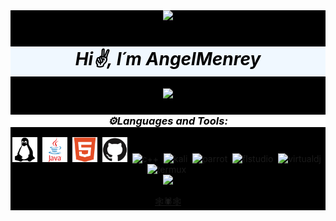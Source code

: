 
<div id="header" align="center">
    <div id = font>
    <img src="https://media.giphy.com/media/W62Cg8rUyhRwk/giphy.gif"width="300"/>
    
 <h1 align="center"><em><strong><div id ="message">Hi✌, I´m AngelMenrey</div></strong></em></h1>
    <div id="header" align="center">
    <img src="https://media.giphy.com/media/JjrXKElArVbHZX0fh4/giphy.gif" width= "150"/>
    <div aling="left">
    <h3><em><strong><div id = "Tool">⚙️Languages and Tools:</div></strong></em></h3>
    <div>
    <img src="https://github.com/devicons/devicon/blob/master/icons/linux/linux-plain.svg"
    title="linux" alt="linux"
    width="40" heigth="40"/>&nbsp;
    <img src="https://github.com/devicons/devicon/blob/master/icons/java/java-original-wordmark.svg" 
    title="java" alt="java"
    width="40" heigth="40"/>&nbsp;
    <img src="https://github.com/devicons/devicon/blob/master/icons/html5/html5-plain.svg" 
    title="html5" alt="html5"
    width="40" heigth="40"/>&nbsp;
    <img src="https://github.com/devicons/devicon/blob/master/icons/github/github-original.svg" 
    title="github" alt="github"
    width="40" heigth="40"/>&nbsp; 
    <img src="https://upload.wikimedia.org/wikipedia/commons/1/18/ISO_C%2B%2B_Logo.svg" 
    title="c++" alt="c++ "
    width="40" heigth="40"/>&nbsp;            
    <img src="https://upload.wikimedia.org/wikipedia/commons/2/2b/Kali-dragon-icon.svg" 
    title="kali" alt="kali"
    width="40" heigth="40"/>&nbsp;
    <img src="https://upload.wikimedia.org/wikipedia/commons/4/45/Parrot_Logo.png" 
    title="parrot" alt="parrot"
    width="40" heigth="40"/>&nbsp;
    <img src="https://user-images.githubusercontent.com/113303967/218323742-be7da6f2-f890-4dbf-83e9-ba4e1f06925d.png" 
    title="flstudio" alt="flstudio"
    width="40" heigth="40"/>&nbsp; 
    <img src="https://user-images.githubusercontent.com/113303967/215285465-620fdcd1-689e-41d8-aaa2-eb454b2c21d5.png" 
    title="virtualdj" alt="virtualdj"
    width="40" heigth="40"/>&nbsp;
    <img src="https://user-images.githubusercontent.com/113303967/215284991-d4e3e8f7-f636-4777-9e23-cff0da91caf8.png" 
    title="termux" alt="termux"
    width="40" heigth="40"/>&nbsp;
    <div id="header" align="center">
    </div>
    <img src="https://media.giphy.com/media/RMMt3f4WpmEmOd5X3u/giphy.gif" width= "200"/>
    <p><a href="https://youtu.be/9KMx5LJniPM"title="El TSURITO">🕸️</a><a href="https://youtu.be/TS1QNWcs63E" title="LADY GAGA">🕷️</a><a href="https://youtu.be/4RXnYfHUDJw"title="EL AZUL">🕸️</a></p>
    <div>
        <style>
    #header{
        background-color: black;
    }
    #message{
        color: black;
        background-color: aliceblue;
    }
    #Tool{
    color:black;
    background-color: white;
    }
</style>
    </div>
    
